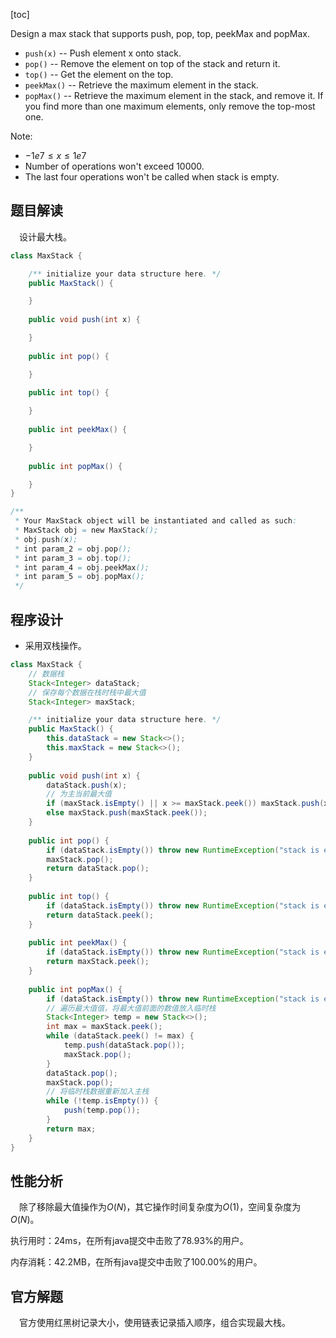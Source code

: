 [toc]

Design a max stack that supports push, pop, top, peekMax and popMax.

* `push(x)` -- Push element x onto stack.
* `pop()` -- Remove the element on top of the stack and return it.
* `top()` -- Get the element on the top.
* `peekMax()` -- Retrieve the maximum element in the stack.
* `popMax()` -- Retrieve the maximum element in the stack, and remove it. If you find more than one maximum elements, only remove the top-most one.



Note:

* $-1e7 \le x \le 1e7$
* Number of operations won't exceed $10000$.
* The last four operations won't be called when stack is empty.



## 题目解读

&emsp;设计最大栈。

```java
class MaxStack {

    /** initialize your data structure here. */
    public MaxStack() {

    }
    
    public void push(int x) {

    }
    
    public int pop() {

    }
    
    public int top() {

    }
    
    public int peekMax() {

    }
    
    public int popMax() {

    }
}

/**
 * Your MaxStack object will be instantiated and called as such:
 * MaxStack obj = new MaxStack();
 * obj.push(x);
 * int param_2 = obj.pop();
 * int param_3 = obj.top();
 * int param_4 = obj.peekMax();
 * int param_5 = obj.popMax();
 */
```

## 程序设计

* 采用双栈操作。

```java
class MaxStack {
    // 数据栈
    Stack<Integer> dataStack;
    // 保存每个数据在栈时栈中最大值
    Stack<Integer> maxStack;

    /** initialize your data structure here. */
    public MaxStack() {
        this.dataStack = new Stack<>();
        this.maxStack = new Stack<>();
    }
    
    public void push(int x) {
        dataStack.push(x);
        // 为主当前最大值
        if (maxStack.isEmpty() || x >= maxStack.peek()) maxStack.push(x);
        else maxStack.push(maxStack.peek());
    }
    
    public int pop() {
        if (dataStack.isEmpty()) throw new RuntimeException("stack is empty");
        maxStack.pop();
        return dataStack.pop();
    }
    
    public int top() {
        if (dataStack.isEmpty()) throw new RuntimeException("stack is empty");
        return dataStack.peek();
    }
    
    public int peekMax() {
        if (dataStack.isEmpty()) throw new RuntimeException("stack is empty");
        return maxStack.peek();
    }
    
    public int popMax() {
        if (dataStack.isEmpty()) throw new RuntimeException("stack is empty");
        // 遍历最大值值，将最大值前面的数值放入临时栈
        Stack<Integer> temp = new Stack<>();
        int max = maxStack.peek();
        while (dataStack.peek() != max) {
            temp.push(dataStack.pop());
            maxStack.pop();
        }
        dataStack.pop();
        maxStack.pop();
        // 将临时栈数据重新加入主栈
        while (!temp.isEmpty()) {
            push(temp.pop());
        }
        return max;
    }
}
```

## 性能分析

&emsp;除了移除最大值操作为$O(N)$，其它操作时间复杂度为$O(1)$，空间复杂度为$O(N)$。

执行用时：24ms，在所有java提交中击败了78.93%的用户。

内存消耗：42.2MB，在所有java提交中击败了100.00%的用户。

## 官方解题

&emsp;官方使用红黑树记录大小，使用链表记录插入顺序，组合实现最大栈。